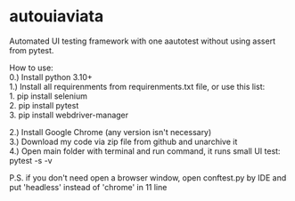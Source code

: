 # autouiaviata
Automated UI testing framework with one aautotest without using assert from pytest.  

How to use:  
0.) Install python 3.10+  
1.) Install all requirenments from requirenments.txt file, or use this list:  
		1. pip install selenium  
		2. pip install pytest  
		3. pip install webdriver-manager  
  
2.) Install Google Chrome (any version isn't necessary)  
3.) Download my code via zip file from github and unarchive it   
4.) Open main folder with terminal and run command, it runs small UI test:  
		pytest -s -v  
 
P.S. if you don't need open a browser window, open conftest.py by IDE and put 'headless' instead of 'chrome' in 11 line  
